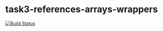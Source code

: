 # task3-references-arrays-wrappers

[![Build Status](https://travis-ci.com/itmo-java-basics-2020/task-3-string-spring-swing-Dmitrii-Stukalov.svg?branch=master)](https://travis-ci.com/itmo-java-basics-2020/task3-string-spring-swing-Dmitrii-Stukalov)
